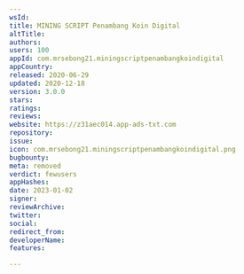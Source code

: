 ```yaml
---
wsId: 
title: MINING SCRIPT Penambang Koin Digital
altTitle: 
authors: 
users: 100
appId: com.mrsebong21.miningscriptpenambangkoindigital
appCountry: 
released: 2020-06-29
updated: 2020-12-18
version: 3.0.0
stars: 
ratings: 
reviews: 
website: https://z31aec014.app-ads-txt.com
repository: 
issue: 
icon: com.mrsebong21.miningscriptpenambangkoindigital.png
bugbounty: 
meta: removed
verdict: fewusers
appHashes: 
date: 2023-01-02
signer: 
reviewArchive: 
twitter: 
social: 
redirect_from: 
developerName: 
features: 

---
```


